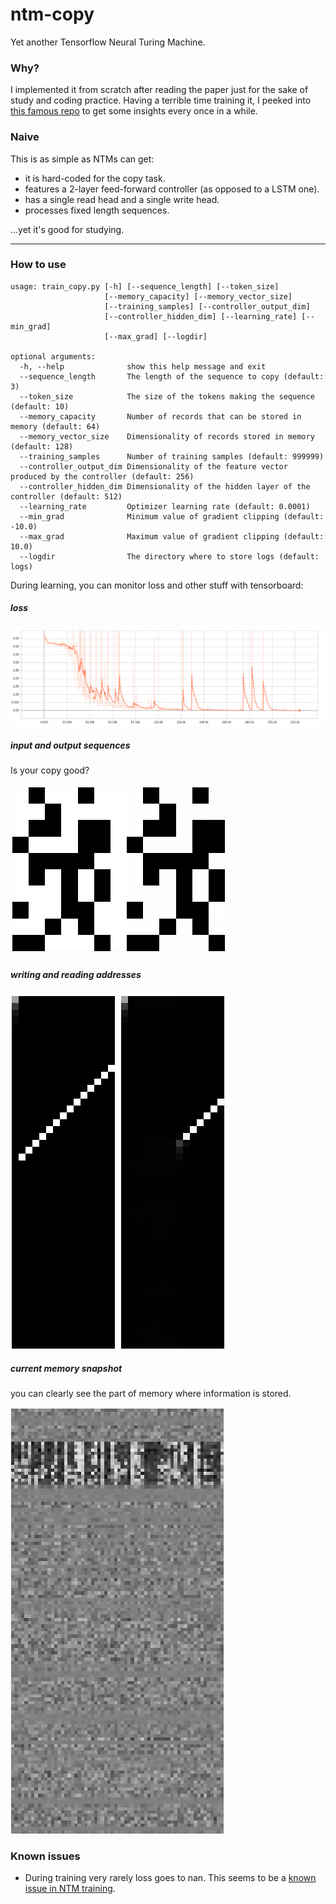 # ntm-copy
Yet another Tensorflow Neural Turing Machine.

### Why?
I implemented it from scratch after reading the paper 
just for the sake of study and coding practice. 
Having a terrible time training it, I peeked into
[this famous repo](https://github.com/carpedm20/NTM-tensorflow) to
get some insights every once in a while.

### Naive
This is as simple as NTMs can get:
* it is hard-coded for the copy task.
* features a 2-layer feed-forward controller 
(as opposed to a LSTM one).
* has a single read head and a single write head.
* processes fixed length sequences.

...yet it's good for studying.

---
### How to use
```
usage: train_copy.py [-h] [--sequence_length] [--token_size]
                     [--memory_capacity] [--memory_vector_size]
                     [--training_samples] [--controller_output_dim]
                     [--controller_hidden_dim] [--learning_rate] [--min_grad]
                     [--max_grad] [--logdir]

optional arguments:
  -h, --help              show this help message and exit
  --sequence_length       The length of the sequence to copy (default: 3)
  --token_size            The size of the tokens making the sequence (default: 10)
  --memory_capacity       Number of records that can be stored in memory (default: 64)
  --memory_vector_size    Dimensionality of records stored in memory (default: 128)
  --training_samples      Number of training samples (default: 999999)
  --controller_output_dim Dimensionality of the feature vector produced by the controller (default: 256)
  --controller_hidden_dim Dimensionality of the hidden layer of the controller (default: 512)
  --learning_rate         Optimizer learning rate (default: 0.0001)
  --min_grad              Minimum value of gradient clipping (default: -10.0)
  --max_grad              Maximum value of gradient clipping (default: 10.0)
  --logdir                The directory where to store logs (default: logs)
```

During learning, you can monitor loss and other stuff with tensorboard:
##### loss
![](img/loss.png "Loss value")
##### input and output sequences
Is your copy good?

![](img/input_output.png "Input and outputs")
##### writing and reading addresses
![](img/addresses.png "Write and read addresses")
##### current memory snapshot
you can clearly see the part of memory where information is stored.

![](img/memory.png "Memory")

### Known issues
* During training very rarely loss goes to nan. This seems to be a [known issue in NTM training](https://github.com/carpedm20/NTM-tensorflow/issues/2). 
